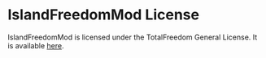 # IslandFreedomMod License #

IslandFreedomMod is licensed under the TotalFreedom General License. It is available [here](https://github.com/TotalFreedom/License/blob/master/LICENSE.md).
